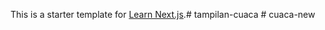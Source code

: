 This is a starter template for [Learn Next.js](https://nextjs.org/learn).# tampilan-cuaca
#   c u a c a - n e w  
 